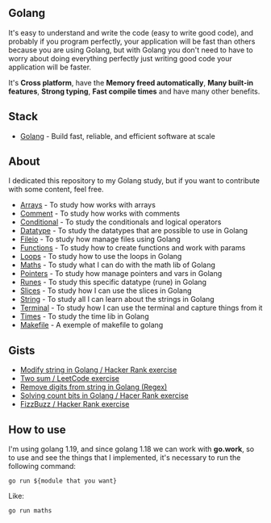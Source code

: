 ## Golang

It's easy to understand and write the code (easy to write good code), and probably if you program perfectly, your application will be fast than others because you are using Golang, but with Golang you don't need to have to worry about doing everything perfectly just writing good code your application will be faster.

It's **Cross platform**, have the **Memory freed automatically**, **Many built-in features**, **Strong typing**, **Fast compile times** and have many other benefits.

## Stack

- [Golang](https://go.dev) - Build fast, reliable, and efficient software at scale

## About

I dedicated this repository to my Golang study, but if you want to contribute with some content, feel free.

- [Arrays](https://github.com/PedroGaletti/golang/tree/main/arrays/main.go) - To study how works with arrays
- [Comment](https://github.com/PedroGaletti/golang/tree/main/comment/main.go) - To study how works with comments
- [Conditional](https://github.com/PedroGaletti/golang/tree/main/conditional/main.go) - To study the conditionals and logical operators
- [Datatype](https://github.com/PedroGaletti/golang/tree/main/datatype/main.go) - To study the datatypes that are possible to use in Golang
- [Fileio](https://github.com/PedroGaletti/golang/tree/main/fileio/main.go) - To study how manage files using Golang
- [Functions](https://github.com/PedroGaletti/golang/tree/main/functions/main.go) - To study how to create functions and work with params
- [Loops](https://github.com/PedroGaletti/golang/tree/main/loops/main.go) - To study how to use the loops in Golang
- [Maths](https://github.com/PedroGaletti/golang/tree/main/maths/main.go) - To study what I can do with the math lib of Golang
- [Pointers](https://github.com/PedroGaletti/golang/tree/main/pointers/main.go) - To study how manage pointers and vars in Golang
- [Runes](https://github.com/PedroGaletti/golang/tree/main/runes/main.go) - To study this specific datatype (rune) in Golang
- [Slices](https://github.com/PedroGaletti/golang/tree/main/slices/main.go) - To study how I can use the slices in Golang
- [String](https://github.com/PedroGaletti/golang/tree/main/string/main.go) - To study all I can learn about the strings in Golang
- [Terminal](https://github.com/PedroGaletti/golang/tree/main/terminal/main.go) - To study how I can use the terminal and capture things from it
- [Times](https://github.com/PedroGaletti/golang/tree/main/times/main.go) - To study the time lib in Golang
- [Makefile](https://github.com/PedroGaletti/golang/tree/main/makefile) - A exemple of makefile to golang

## Gists

- [Modify string in Golang / Hacker Rank exercise](https://gist.github.com/PedroGaletti/f293c73a4fa696dfd11a76972e3db6e0)
- [Two sum / LeetCode exercise](https://gist.github.com/PedroGaletti/ab48bf2414391ae1b2badb0627f55dfb)
- [Remove digits from string in Golang (Regex)](https://gist.github.com/PedroGaletti/ac2e106d6808079c27fb6c4f364137c8)
- [Solving count bits in Golang / Hacer Rank exercise](https://gist.github.com/PedroGaletti/97ad7f39dbcb81f92963c499581e6248)
- [FizzBuzz / Hacker Rank exercise](https://gist.github.com/PedroGaletti/fd1fa4bf36f2a2e14d4f7ea924337a62)

## How to use

I'm using golang 1.19, and since golang 1.18 we can work with **go.work**, so to use and see the things that I implemented, it's necessary to run the following command:

```
go run ${module that you want}
```

Like:

```
go run maths
```
